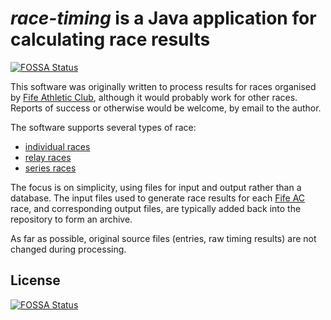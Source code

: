 # _race-timing_ is a Java application for calculating race results
[![FOSSA Status](https://app.fossa.com/api/projects/git%2Bgithub.com%2Fgrahamkirby%2Frace-timing.svg?type=shield)](https://app.fossa.com/projects/git%2Bgithub.com%2Fgrahamkirby%2Frace-timing?ref=badge_shield)


This software was originally written to process results for races organised by [Fife Athletic Club](//fifeac.org),
although it would probably work for other races. Reports of success or otherwise would be welcome, by email to the
author.

The software supports several types of race:

* [individual races](/src/main/resources/individual_race/README.md)
* [relay races](/src/main/resources/relay_race/README.md)
* [series races](/src/main/resources/series_race/README.md)

The focus is on simplicity, using files for input and output rather than a database. The input files used to
generate race results for each [Fife AC](//fifeac.org) race, and corresponding output files, are typically added
back into the repository to form an archive.

As far as possible, original source files (entries, raw timing results) are not changed during processing.

## License
[![FOSSA Status](https://app.fossa.com/api/projects/git%2Bgithub.com%2Fgrahamkirby%2Frace-timing.svg?type=large)](https://app.fossa.com/projects/git%2Bgithub.com%2Fgrahamkirby%2Frace-timing?ref=badge_large)